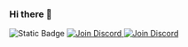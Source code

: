 ### Hi there 👋
<img alt="Static Badge" src="https://img.shields.io/badge/-discord?style=flat&logo=discord&logoColor=white&label=Discord&labelColor=%23D3D3D3&link=https%3A%2F%2Fdiscord.gg%2FEeu6XNXjXz">
<a href="https://discord.gg/Eeu6XNXjXz" align="center">
    <img src="https://img.shields.io/badge/discord-join-purple?style=flat&logo=discord&logocolor=white" alt="Join Discord" />
    <img src="https://img.shields.io/discord/1130153053056684123.svg?label=Discord&logo=Discord&colorB=7289da&style=flat" alt="Join Discord"/>
</a>

<!--
**IRDrTHIrsTY/IRDrTHIrsTY** is a ✨ _special_ ✨ repository because its `README.md` (this file) appears on your GitHub profile.

Here are some ideas to get you started:

- 🔭 I’m currently working on ...
- 🌱 I’m currently learning ...
- 👯 I’m looking to collaborate on ...
- 🤔 I’m looking for help with ...
- 💬 Ask me about ...
- 📫 How to reach me: ...
- 😄 Pronouns: ...
- ⚡ Fun fact: ...
-->
